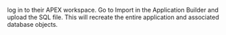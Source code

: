 log in to their APEX workspace.
Go to Import in the Application Builder and upload the SQL file.
This will recreate the entire application and associated database objects.
